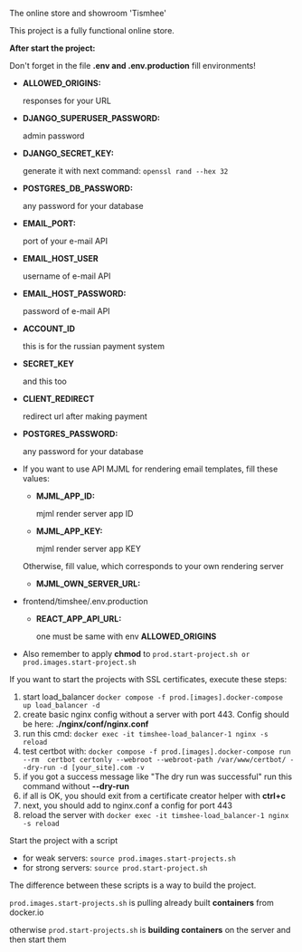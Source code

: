 The online store and showroom 'Tismhee'

This project is a fully functional online store.

<b>After start the project:</b>

<p>Don't forget in the file <b>.env and .env.production</b> fill environments!</p>
<ul>
    <li><b>ALLOWED_ORIGINS:</b> <p>responses for your URL</p></li>
    <li><b>DJANGO_SUPERUSER_PASSWORD:</b> <p>admin password</p></li>
    <li><b>DJANGO_SECRET_KEY:</b> <p>generate it with next command: <code>openssl rand --hex 32</code> </p></li>
    <li><b>POSTGRES_DB_PASSWORD:</b> <p>any password for your database</p></li>
    <li><b>EMAIL_PORT:</b> <p>port of your e-mail API</p></li>
    <li><b>EMAIL_HOST_USER</b> <p>username of e-mail API</p></li>
    <li><b>EMAIL_HOST_PASSWORD:</b> <p>password of e-mail API</p></li>
    <li><b>ACCOUNT_ID</b> <p>this is for the russian payment system</p></li>
    <li><b>SECRET_KEY</b>   <p>and this too</p></li>
    <li><b>CLIENT_REDIRECT</b> <p>redirect url after making payment</p></li>
    <li><b>POSTGRES_PASSWORD:</b> <p>any password for your database</p></li>
    <li>
        <p>If you want to use API MJML for rendering email templates, fill these values:</p>
        <ul>
            <li><b>MJML_APP_ID: </b> <p>mjml render server app ID</p></li>
            <li><b>MJML_APP_KEY: </b> <p>mjml render server app KEY</p></li>
        </ul>
        <p>Otherwise, fill value, which corresponds to your own rendering server</p>
        <ul>
            <li><b>MJML_OWN_SERVER_URL: </b> <p></p></li>
        </ul>
    </li>
    <li>
        <p>frontend/timshee/.env.production</p>
        <ul>
            <li><b>REACT_APP_API_URL:</b> <p>one must be same with env <b>ALLOWED_ORIGINS</b></p></li>
        </ul>
    </li>
    <li>
        <p>Also remember to apply <b>chmod</b> to <code>prod.start-project.sh or prod.images.start-project.sh</code></p>
    </li>
</ul>

<p>If you want to start the projects with SSL certificates, execute these steps:</p>
<ul style="list-style-type: -moz-arabic-indic">
    <li>start load_balancer <code>docker compose -f prod.[images].docker-compose up load_balancer -d</code></li>
    <li>create basic nginx config without a server with port 443. Config should be here: <b>./nginx/conf/nginx.conf</b></li>
    <li>run this cmd: <code>docker exec -it timshee-load_balancer-1 nginx -s reload</code></li>
    <li>test certbot with: <code>docker compose -f prod.[images].docker-compose run --rm  certbot certonly --webroot --webroot-path /var/www/certbot/ --dry-run -d [your_site].com -v
</code></li>
<li>if you got a success message like "The dry run was successful" run this command without <b>--dry-run</b></li>
<li>if all is OK, you should exit from a certificate creator helper with <b>ctrl+c</b></li>
<li>next, you should add to nginx.conf a config for port 443</li>
<li>reload the server with <code>docker exec -it timshee-load_balancer-1 nginx -s reload</code></li>

</ul>


<p>Start the project with a script</p>
<ul>
    <li>for weak servers: <code>source prod.images.start-projects.sh</code></li>
    <li>for strong servers: <code>source prod.start-project.sh</code></li>
</ul>
<p>The difference between these scripts is a way to build the project.</p>
<p><code>prod.images.start-projects.sh</code> is pulling already built <b>containers</b> from docker.io</p>
<p>otherwise <code>prod.start-projects.sh</code> is <b>building containers</b> on the server and then start them</p>